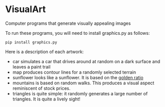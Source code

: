 # VisualArt
Computer programs that generate visually appealing images

To run these programs, you will need to install graphics.py as follows:

    pip install graphics.py

Here is a description of each artwork:
- car simulates a car that drives around at random on a dark surface and leaves a paint trail
- map produces contour lines for a randomly selected terrain
- sunflower looks like a sunflower. It is based on the [golden ratio](https://en.wikipedia.org/wiki/Golden_ratio)
- mountains is based on random walks. This produces a visual aspect reminiscent of stock prices.
- triangles is quite simple: it randomly generates a large number of triangles. It is quite a lively sight!
